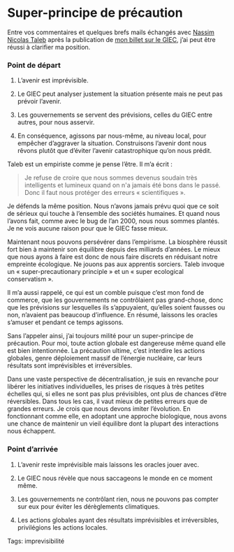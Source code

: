 # Super-principe de précaution

Entre vos commentaires et quelques brefs mails échangés avec [Nassim Nicolas Taleb](/2007/09/03/conversation-avec-taleb/) après la publication de [mon billet sur le GIEC](/2008/01/25/je-ne-suis-pas-un-revisionniste/), j’ai peut être réussi à clarifier ma position.

### Point de départ

1. L’avenir est imprévisible.

2. Le GIEC peut analyser justement la situation présente mais ne peut pas prévoir l’avenir.

3. Les gouvernements se servent des prévisions, celles du GIEC entre autres, pour nous asservir.

4. En conséquence, agissons par nous-même, au niveau local, pour empêcher d’aggraver la situation. Construisons l’avenir dont nous rêvons plutôt que d’éviter l’avenir catastrophique qu’on nous prédit.

Taleb est un empiriste comme je pense l’être. Il m’a écrit :

> Je refuse de croire que nous sommes devenus soudain très intelligents et lumineux quand on n'a jamais été bons dans le passé. Donc il faut nous protéger des erreurs « scientifiques ».

Je défends la même position. Nous n’avons jamais prévu quoi que ce soit de sérieux qui touche à l’ensemble des sociétés humaines. Et quand nous l’avons fait, comme avec le bug de l’an 2000, nous nous sommes plantés. Je ne vois aucune raison pour que le GIEC fasse mieux.

Maintenant nous pouvons persévérer dans l’empirisme. La biosphère réussit fort bien à maintenir son équilibre depuis des milliards d’années. Le mieux que nous ayons à faire est donc de nous faire discrets en réduisant notre empreinte écologique. Ne jouons pas aux apprentis sorciers. Taleb invoque un « super-precautionary principle » et un « super ecological conservatism ».

Il m’a aussi rappelé, ce qui est un comble puisque c’est mon fond de commerce, que les gouvernements ne contrôlaient pas grand-chose, donc que les prévisions sur lesquelles ils s’appuyaient, qu’elles soient fausses ou non, n’avaient pas beaucoup d’influence. En résumé, laissons les oracles s’amuser et pendant ce temps agissons.

Sans l’appeler ainsi, j’ai toujours milité pour un super-principe de précaution. Pour moi, toute action globale est dangereuse même quand elle est bien intentionnée. La précaution ultime, c’est interdire les actions globales, genre déploiement massif de l’énergie nucléaire, car leurs résultats sont imprévisibles et irréversibles.

Dans une vaste perspective de décentralisation, je suis en revanche pour libérer les initiatives individuelles, les prises de risques à très petites échelles qui, si elles ne sont pas plus prévisibles, ont plus de chances d’être réversibles. Dans tous les cas, il vaut mieux de petites erreurs que de grandes erreurs. Je crois que nous devons imiter l’évolution. En fonctionnant comme elle, en adoptant une approche biologique, nous avons une chance de maintenir un vieil équilibre dont la plupart des interactions nous échappent.

### Point d’arrivée

1. L’avenir reste imprévisible mais laissons les oracles jouer avec.

2. Le GIEC nous révèle que nous saccageons le monde en ce moment même.

3. Les gouvernements ne contrôlant rien, nous ne pouvons pas compter sur eux pour éviter les dérèglements climatiques.

4. Les actions globales ayant des résultats imprévisibles et irréversibles, privilégions les actions locales.

Tags: imprevisibilité
